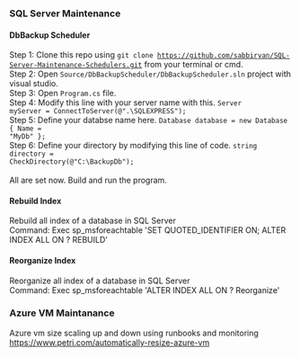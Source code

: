 ### SQL Server Maintenance

#### DbBackup Scheduler
Step 1: Clone this repo using <code>git clone https://github.com/sabbiryan/SQL-Server-Maintenance-Schedulers.git</code> from your terminal or cmd.<br/>
Step 2: Open <code>Source/DbBackupScheduler/DbBackupScheduler.sln</code> project with visual studio. <br/>
Step 3: Open <code>Program.cs</code> file. <br/>
Step 4: Modify this line with your server name with this. <code>Server myServer = ConnectToServer(@".\SQLEXPRESS");</code>  <br/>
Step 5: Define your databse name here. <code>Database database = new Database { Name = "MyDb" };</code>  <br/>
Step 6: Define your directory by modifying this line of code. <code>string directory = CheckDirectory(@"C:\BackupDb\");</code>  <br/>
<br/>
All are set now. Build and run the program.


#### Rebuild Index
Rebuild all index of a database in SQL Server <br/>
Command: Exec sp_msforeachtable 'SET QUOTED_IDENTIFIER ON; ALTER INDEX ALL ON ? REBUILD'

#### Reorganize Index
Reorganize all index of a database in SQL Server <br/>
Command: Exec sp_msforeachtable 'ALTER INDEX ALL ON ? Reorganize'

### Azure VM Maintanance
Azure vm size scaling up and down using runbooks and monitoring https://www.petri.com/automatically-resize-azure-vm
